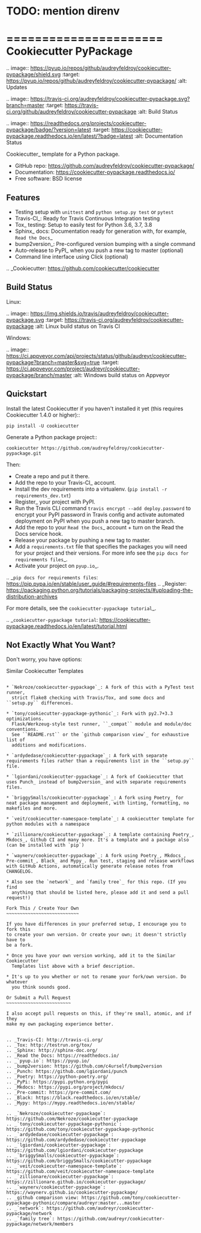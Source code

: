 # TODO: mention direnv

======================
Cookiecutter PyPackage
======================

.. image:: https://pyup.io/repos/github/audreyfeldroy/cookiecutter-pypackage/shield.svg
    :target: https://pyup.io/repos/github/audreyfeldroy/cookiecutter-pypackage/
    :alt: Updates

.. image:: https://travis-ci.org/audreyfeldroy/cookiecutter-pypackage.svg?branch=master
    :target: https://travis-ci.org/github/audreyfeldroy/cookiecutter-pypackage
    :alt: Build Status

.. image:: https://readthedocs.org/projects/cookiecutter-pypackage/badge/?version=latest
    :target: https://cookiecutter-pypackage.readthedocs.io/en/latest/?badge=latest
    :alt: Documentation Status

Cookiecutter_ template for a Python package.

* GitHub repo: https://github.com/audreyfeldroy/cookiecutter-pypackage/
* Documentation: https://cookiecutter-pypackage.readthedocs.io/
* Free software: BSD license

Features
--------

* Testing setup with ``unittest`` and ``python setup.py test`` or ``pytest``
* Travis-CI_: Ready for Travis Continuous Integration testing
* Tox_ testing: Setup to easily test for Python 3.6, 3.7, 3.8
* Sphinx_ docs: Documentation ready for generation with, for example, `Read the Docs`_
* bump2version_: Pre-configured version bumping with a single command
* Auto-release to PyPI_ when you push a new tag to master (optional)
* Command line interface using Click (optional)

.. _Cookiecutter: https://github.com/cookiecutter/cookiecutter

Build Status
-------------

Linux:

.. image:: https://img.shields.io/travis/audreyfeldroy/cookiecutter-pypackage.svg
    :target: https://travis-ci.org/audreyfeldroy/cookiecutter-pypackage
    :alt: Linux build status on Travis CI

Windows:

.. image:: https://ci.appveyor.com/api/projects/status/github/audreyr/cookiecutter-pypackage?branch=master&svg=true
    :target: https://ci.appveyor.com/project/audreyr/cookiecutter-pypackage/branch/master
    :alt: Windows build status on Appveyor

Quickstart
----------

Install the latest Cookiecutter if you haven't installed it yet (this requires
Cookiecutter 1.4.0 or higher)::

    pip install -U cookiecutter

Generate a Python package project::

    cookiecutter https://github.com/audreyfeldroy/cookiecutter-pypackage.git

Then:

* Create a repo and put it there.
* Add the repo to your Travis-CI_ account.
* Install the dev requirements into a virtualenv. (``pip install -r requirements_dev.txt``)
* Register_ your project with PyPI.
* Run the Travis CLI command ``travis encrypt --add deploy.password`` to encrypt your PyPI password in Travis config
  and activate automated deployment on PyPI when you push a new tag to master branch.
* Add the repo to your `Read the Docs`_ account + turn on the Read the Docs service hook.
* Release your package by pushing a new tag to master.
* Add a ``requirements.txt`` file that specifies the packages you will need for
  your project and their versions. For more info see the `pip docs for requirements files`_.
* Activate your project on `pyup.io`_.

.. _`pip docs for requirements files`: https://pip.pypa.io/en/stable/user_guide/#requirements-files
.. _Register: https://packaging.python.org/tutorials/packaging-projects/#uploading-the-distribution-archives

For more details, see the `cookiecutter-pypackage tutorial`_.

.. _`cookiecutter-pypackage tutorial`: https://cookiecutter-pypackage.readthedocs.io/en/latest/tutorial.html

Not Exactly What You Want?
--------------------------

Don't worry, you have options:

Similar Cookiecutter Templates
~~~~~~~~~~~~~~~~~~~~~~~~~~~~~~

* `Nekroze/cookiecutter-pypackage`_: A fork of this with a PyTest test runner,
  strict flake8 checking with Travis/Tox, and some docs and ``setup.py`` differences.

* `tony/cookiecutter-pypackage-pythonic`_: Fork with py2.7+3.3 optimizations.
  Flask/Werkzeug-style test runner, ``_compat`` module and module/doc conventions.
  See ``README.rst`` or the `github comparison view`_ for exhaustive list of
  additions and modifications.

* `ardydedase/cookiecutter-pypackage`_: A fork with separate requirements files rather than a requirements list in the ``setup.py`` file.

* `lgiordani/cookiecutter-pypackage`_: A fork of Cookiecutter that uses Punch_ instead of bump2version_ and with separate requirements files.

* `briggySmalls/cookiecutter-pypackage`_: A fork using Poetry_ for neat package management and deployment, with linting, formatting, no makefiles and more.

* `veit/cookiecutter-namespace-template`_: A cookiecutter template for python modules with a namespace

* `zillionare/cookiecutter-pypackage`_: A template containing Poetry_, Mkdocs_, Github CI and many more. It's a template and a package also (can be installed with `pip`)

* `waynerv/cookiecutter-pypackage`_: A fork using Poetry_, Mkdocs_, Pre-commit_, Black_ and Mypy_. Run test, staging and release workflows with GitHub Actions, automatically generate release notes from CHANGELOG.

* Also see the `network`_ and `family tree`_ for this repo. (If you find
  anything that should be listed here, please add it and send a pull request!)

Fork This / Create Your Own
~~~~~~~~~~~~~~~~~~~~~~~~~~~

If you have differences in your preferred setup, I encourage you to fork this
to create your own version. Or create your own; it doesn't strictly have to
be a fork.

* Once you have your own version working, add it to the Similar Cookiecutter
  Templates list above with a brief description.

* It's up to you whether or not to rename your fork/own version. Do whatever
  you think sounds good.

Or Submit a Pull Request
~~~~~~~~~~~~~~~~~~~~~~~~

I also accept pull requests on this, if they're small, atomic, and if they
make my own packaging experience better.


.. _Travis-CI: http://travis-ci.org/
.. _Tox: http://testrun.org/tox/
.. _Sphinx: http://sphinx-doc.org/
.. _Read the Docs: https://readthedocs.io/
.. _`pyup.io`: https://pyup.io/
.. _bump2version: https://github.com/c4urself/bump2version
.. _Punch: https://github.com/lgiordani/punch
.. _Poetry: https://python-poetry.org/
.. _PyPi: https://pypi.python.org/pypi
.. _Mkdocs: https://pypi.org/project/mkdocs/
.. _Pre-commit: https://pre-commit.com/
.. _Black: https://black.readthedocs.io/en/stable/
.. _Mypy: https://mypy.readthedocs.io/en/stable/

.. _`Nekroze/cookiecutter-pypackage`: https://github.com/Nekroze/cookiecutter-pypackage
.. _`tony/cookiecutter-pypackage-pythonic`: https://github.com/tony/cookiecutter-pypackage-pythonic
.. _`ardydedase/cookiecutter-pypackage`: https://github.com/ardydedase/cookiecutter-pypackage
.. _`lgiordani/cookiecutter-pypackage`: https://github.com/lgiordani/cookiecutter-pypackage
.. _`briggySmalls/cookiecutter-pypackage`: https://github.com/briggySmalls/cookiecutter-pypackage
.. _`veit/cookiecutter-namespace-template`: https://github.com/veit/cookiecutter-namespace-template
.. _`zillionare/cookiecutter-pypackage`: https://zillionare.github.io/cookiecutter-pypackage/
.. _`waynerv/cookiecutter-pypackage`: https://waynerv.github.io/cookiecutter-pypackage/
.. _github comparison view: https://github.com/tony/cookiecutter-pypackage-pythonic/compare/audreyr:master...master
.. _`network`: https://github.com/audreyr/cookiecutter-pypackage/network
.. _`family tree`: https://github.com/audreyr/cookiecutter-pypackage/network/members
